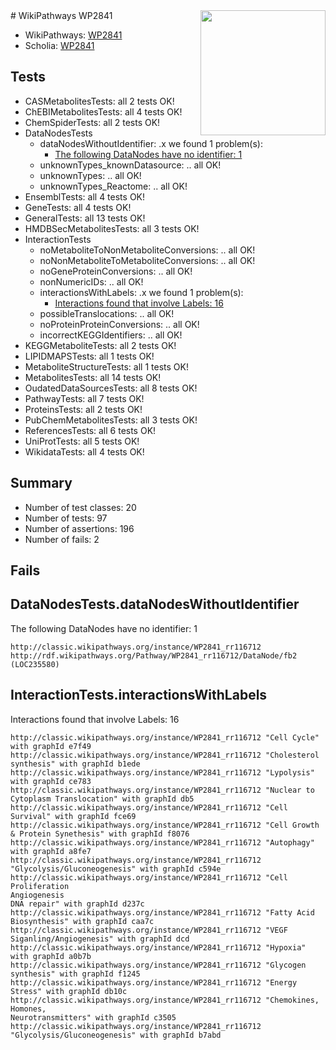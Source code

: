 <img style="float: right; width: 200px" src="https://upload.wikimedia.org/wikipedia/commons/thumb/8/83/Wplogo_with_text_500.png/640px-Wplogo_with_text_500.png" />
# WikiPathways WP2841

* WikiPathways: [WP2841](https://wikipathways.org/pathways/WP2841)
* Scholia: [WP2841](https://scholia.toolforge.org/wikipathways/WP2841)
## Tests
* CASMetabolitesTests: all 2 tests OK!
* ChEBIMetabolitesTests: all 4 tests OK!
* ChemSpiderTests: all 2 tests OK!
* DataNodesTests
    * dataNodesWithoutIdentifier: .x we found 1 problem(s):
        * [The following DataNodes have no identifier: 1](#d2d32fa0)
    * unknownTypes_knownDatasource: .. all OK!
    * unknownTypes: .. all OK!
    * unknownTypes_Reactome: .. all OK!
* EnsemblTests: all 4 tests OK!
* GeneTests: all 4 tests OK!
* GeneralTests: all 13 tests OK!
* HMDBSecMetabolitesTests: all 3 tests OK!
* InteractionTests
    * noMetaboliteToNonMetaboliteConversions: .. all OK!
    * noNonMetaboliteToMetaboliteConversions: .. all OK!
    * noGeneProteinConversions: .. all OK!
    * nonNumericIDs: .. all OK!
    * interactionsWithLabels: .x we found 1 problem(s):
        * [Interactions found that involve Labels: 16](#fe97a8be)
    * possibleTranslocations: .. all OK!
    * noProteinProteinConversions: .. all OK!
    * incorrectKEGGIdentifiers: .. all OK!
* KEGGMetaboliteTests: all 2 tests OK!
* LIPIDMAPSTests: all 1 tests OK!
* MetaboliteStructureTests: all 1 tests OK!
* MetabolitesTests: all 14 tests OK!
* OudatedDataSourcesTests: all 8 tests OK!
* PathwayTests: all 7 tests OK!
* ProteinsTests: all 2 tests OK!
* PubChemMetabolitesTests: all 3 tests OK!
* ReferencesTests: all 6 tests OK!
* UniProtTests: all 5 tests OK!
* WikidataTests: all 4 tests OK!


## Summary

* Number of test classes: 20
* Number of tests: 97
* Number of assertions: 196
* Number of fails: 2

## Fails

<a name="d2d32fa0" />

## DataNodesTests.dataNodesWithoutIdentifier

The following DataNodes have no identifier: 1
```
http://classic.wikipathways.org/instance/WP2841_rr116712 http://rdf.wikipathways.org/Pathway/WP2841_rr116712/DataNode/fb2 (LOC235580)
```

<a name="fe97a8be" />

## InteractionTests.interactionsWithLabels

Interactions found that involve Labels: 16
```
http://classic.wikipathways.org/instance/WP2841_rr116712 "Cell Cycle" with graphId e7f49
http://classic.wikipathways.org/instance/WP2841_rr116712 "Cholesterol synthesis" with graphId b1ede
http://classic.wikipathways.org/instance/WP2841_rr116712 "Lypolysis" with graphId ce783
http://classic.wikipathways.org/instance/WP2841_rr116712 "Nuclear to Cytoplasm Translocation" with graphId db5
http://classic.wikipathways.org/instance/WP2841_rr116712 "Cell Survival" with graphId fce69
http://classic.wikipathways.org/instance/WP2841_rr116712 "Cell Growth & Protein Synethesis" with graphId f8076
http://classic.wikipathways.org/instance/WP2841_rr116712 "Autophagy" with graphId a8fe7
http://classic.wikipathways.org/instance/WP2841_rr116712 "Glycolysis/Gluconeogenesis" with graphId c594e
http://classic.wikipathways.org/instance/WP2841_rr116712 "Cell Proliferation
Angiogenesis
DNA repair" with graphId d237c
http://classic.wikipathways.org/instance/WP2841_rr116712 "Fatty Acid Biosynthesis" with graphId caa7c
http://classic.wikipathways.org/instance/WP2841_rr116712 "VEGF Siganling/Angiogenesis" with graphId dcd
http://classic.wikipathways.org/instance/WP2841_rr116712 "Hypoxia" with graphId a0b7b
http://classic.wikipathways.org/instance/WP2841_rr116712 "Glycogen synthesis" with graphId f1245
http://classic.wikipathways.org/instance/WP2841_rr116712 "Energy Stress" with graphId db10c
http://classic.wikipathways.org/instance/WP2841_rr116712 "Chemokines, 
Homones, 
Neurotransmitters" with graphId c3505
http://classic.wikipathways.org/instance/WP2841_rr116712 "Glycolysis/Gluconeogenesis" with graphId b7abd
```

